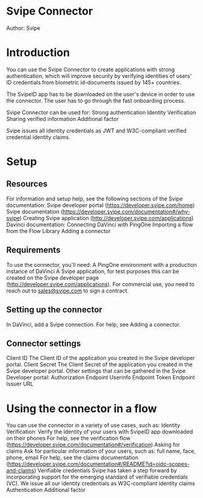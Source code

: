 # Svipe Connector

Author: Svipe

# Introduction
You can use the Svipe Connector to create applications with strong authentication, which will improve security by verifying identities of users’ ID credentials from biometric id-documents issued by 145+ countries.

The SvipeID app has to be downloaded on the user's device in order to use the connector.
The user has to go through the fast onboarding process.

Svipe Connector can be used for:
Strong authentication
Identity Verification
Sharing verified information
Additional factor

Svipe issues all identity credentials as JWT and W3C-compliant verified credential identity claims. 
# Setup
## Resources
For information and setup help, see the following sections of the Svipe documentation:
Svipe developer portal (https://developer.svipe.com/home)
Svipe documentation (https://developer.svipe.com/documentation#/why-svipe)
Creating Svipe application (http://developer.svipe.com/applications)
Davinci documentation:
Connecting DaVinci with PingOne
Importing a flow from the Flow Library
Adding a connector
 ## Requirements
To use the connector, you'll need:
A PingOne environment with a production instance of DaVinci
A Svipe application, for test purposes this can be created on the Svipe developer page (http://developer.svipe.com/applications). For commercial use, you need to reach out to sales@svipe.com to sign a contract.

## Setting up the connector
In DaVinci, add a Svipe connection. For help, see Adding a connector.
## Connector settings
Client ID
The Client ID of the application you created in the Svipe developer portal.
Client Secret
The Client Secret of the application you created in the Svipe developer portal.
Other settings that can be gathered in the Svipe Developer portal:
Authorization Endpoint
Userinfo Endpoint
Token Endpoint
Issuer URL

# Using the connector in a flow
You can use the connector in a variety of use cases, such as:
Identity Verification:
	Verify the identity of your users with SvipeID app downloaded on their phones
	For help, see the verification flow  
	(https://developer.svipe.com/documentation#/verification)
Asking for claims 
Ask for particular information of your users, such as: full name, face, phone, email
For help, see the claims documentation (https://developer.svipe.com/documentation#/README?id=oidc-scopes-and-claims)
Verifiable credentials 
	Svipe has taken a step forward by incorporating support for the emerging standard of verifiable credentials (VC). We issue all our identity credentials as W3C-compliant identity claims
Authentication
Additional factor


